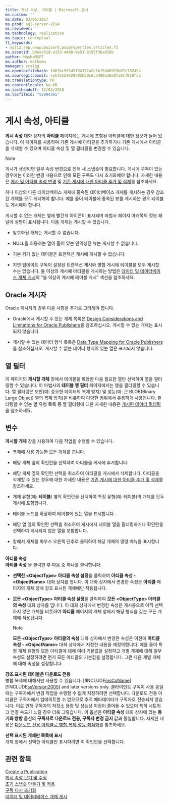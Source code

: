 ```yaml
---
title: 게시 속성, 아티클 | Microsoft 문서
ms.custom: ''
ms.date: 03/06/2017
ms.prod: sql-server-2014
ms.reviewer: ''
ms.technology: replication
ms.topic: conceptual
f1_keywords:
- sql12.rep.newpubwizard.pubproperties.articles.f1
ms.assetid: bdeea318-a153-44b8-9e51-9155f3bad18b
author: MashaMSFT
ms.author: mathoma
manager: craigg
ms.openlocfilehash: f46fbc99145f9a372a2c1bf5d40919b87c782454
ms.sourcegitcommit: ceb7e1b9e29e02bb0c6ca400a36e0fa9cf010fca
ms.translationtype: MT
ms.contentlocale: ko-KR
ms.lasthandoff: 12/03/2018
ms.locfileid: "52804365"
---
```

# <a name="publication-properties-articles"></a>게시 속성, 아티클
  **게시 속성** 대화 상자의 **아티클** 페이지에는 게시에 포함된 아티클에 대한 정보가 들어 있습니다. 이 페이지를 사용하여 기존 게시에 아티클을 추가하거나 기존 게시에서 아티클을 삭제할 수 있으며 아티클 속성 및 열 필터링을 변경할 수 있습니다.  
  
> [!NOTE]  
>  게시가 생성되면 일부 속성 변경으로 인해 새 스냅숏이 필요합니다. 게시에 구독이 있는 경우에는 이러한 변경 내용으로 인해 모든 구독도 다시 초기화해야 합니다. 자세한 내용은 [게시 및 아티클 속성 변경](publish/change-publication-and-article-properties.md) 및 [기존 게시에 대한 아티클 추가 및 삭제](publish/add-articles-to-and-drop-articles-from-existing-publications.md)를 참조하세요.  
  
 하나 이상의 다른 데이터베이스 개체에 종속된 데이터베이스 개체를 게시하는 경우 참조된 개체를 모두 게시해야 합니다. 예를 들어 테이블에 종속된 뷰를 게시하는 경우 테이블도 게시해야 합니다.  
  
 게시할 수 없는 개체는 옆에 빨간색 아이콘이 표시되며 마법사 페이지 아래쪽의 정보 패널에 설명이 표시됩니다. 다음 개체는 게시할 수 없습니다.  
  
-   암호화된 개체는 게시할 수 없습니다.  
  
-   NULL을 허용하는 열이 들어 있는 인덱싱된 뷰는 게시할 수 없습니다.  
  
-   기본 키가 없는 테이블은 트랜잭션 게시에 게시할 수 없습니다.  
  
-   지연 업데이트 구독이 설정된 트랜잭션 게시와 병합 게시에 테이블을 모두 게시할 수는 없습니다. 둘 이상의 게시에 아티클을 게시하는 방법은 [데이터 및 데이터베이스 개체 게시](publish/publish-data-and-database-objects.md)의 "둘 이상의 게시에 테이블 게시" 섹션을 참조하세요.  
  
## <a name="oracle-publishers"></a>Oracle 게시자  
 Oracle 게시자의 경우 다음 사항을 추가로 고려해야 합니다.  
  
-   Oracle에서 게시할 수 있는 개체 목록은 [Design Considerations and Limitations for Oracle Publishers](non-sql/design-considerations-and-limitations-for-oracle-publishers.md)을 참조하십시오. 게시할 수 없는 개체는 표시되지 않습니다.  
  
-   게시할 수 있는 데이터 형식 목록은 [Data Type Mapping for Oracle Publishers](non-sql/data-type-mapping-for-oracle-publishers.md)을 참조하십시오. 게시할 수 없는 데이터 형식이 있는 열은 표시되지 않습니다.  
  
## <a name="column-filters"></a>열 필터  
 이 페이지의 **게시할 개체** 창에서 테이블을 확장한 다음 필요한 열만 선택하여 열을 필터링할 수 있습니다. 이 마법사의 **테이블 행 필터** 페이지에서는 행을 필터링할 수 있습니다. 열 필터링은 보안(예: 중요한 데이터의 복제 방지) 및 성능(예: 큰 BLOB(Binary Large Object) 열의 복제 방지)을 비롯하여 다양한 범위에서 유용하게 사용됩니다. 필터링할 수 없는 열 유형 목록 등 열 필터링에 대한 자세한 내용은 [게시된 데이터 필터링](publish/filter-published-data.md)을 참조하세요.  
  
## <a name="options"></a>변수  
 **게시할 개체** 창을 사용하여 다음 작업을 수행할 수 있습니다.  
  
-   복제에 사용 가능한 모든 개체를 봅니다.  
  
-   해당 개체 옆의 확인란을 선택하여 아티클을 게시에 추가합니다.  
  
-   해당 개체 옆의 확인란 선택을 취소하여 아티클을 게시에서 삭제합니다. 아티클을 삭제할 수 있는 경우에 대한 자세한 내용은 [기존 게시에 대한 아티클 추가 및 삭제](publish/add-articles-to-and-drop-articles-from-existing-publications.md)를 참조하세요.  
  
-   개체 유형(예: **테이블**) 옆의 확인란을 선택하여 특정 유형(예: 테이블)의 개체를 모두 게시에 포함합니다.  
  
-   테이블 노드를 확장하여 테이블에 있는 열을 표시합니다.  
  
-   해당 열 옆의 확인란 선택을 취소하여 게시에서 테이블 열을 필터링하거나 확인란을 선택하여 게시되지 않은 열을 포함합니다.  
  
-   창에서 개체를 마우스 오른쪽 단추로 클릭하여 해당 개체의 명령 메뉴를 표시합니다.  
  
 **아티클 속성**  
 **아티클 속성** 을 클릭한 후 다음 중 하나를 클릭합니다.  
  
-   **선택한 \<ObjectType> 아티클 속성 설정**을 클릭하여 **아티클 속성 - \<ObjectName>** 대화 상자를 엽니다. 이 대화 상자에서 변경한 속성은 **아티클** 페이지의 개체 창에 강조 표시된 개체에만 적용됩니다.  
  
-   **모든 \<ObjectType> 아티클 속성 설정**을 클릭하여 **모든 \<ObjectType> 아티클의 속성** 대화 상자를 엽니다. 이 대화 상자에서 변경한 속성은 게시용으로 아직 선택하지 않은 개체를 비롯하여 **아티클** 페이지의 개체 창에서 해당 형식을 갖는 모든 개체에 적용됩니다.  
  
    > [!NOTE]  
    >  **모든 \<ObjectType> 아티클의 속성** 대화 상자에서 변경한 속성은 이전에 **아티클 속성 - \<ObjectName>** 대화 상자에서 지정한 내용을 재정의합니다. 예를 들어 특정 개체 유형의 모든 아티클에 대해 여러 기본값을 설정하고 개별 개체에 대해 일부 속성도 설정하려면 먼저 모든 아티클의 기본값을 설정합니다. 그런 다음 개별 개체에 대해 속성을 설정합니다.  
  
 **강조 표시된 테이블은 다운로드 전용**  
 병합 복제에 대해서만 사용할 수 있습니다. [!INCLUDE[msCoName](../../includes/msconame-md.md)] [!INCLUDE[ssVersion2005](../../includes/ssversion2005-md.md)] and later versions only. 클라이언트 구독이 사용 중일 때는 구독자에서 변경 작업을 수행할 수 없게 지정하려면 선택합니다. 다운로드 전용 아티클은 구독자에서 업데이트할 수 없으므로 추적 메타데이터가 구독자로 전송되지 않습니다. 이로 인해 구독자의 저장소 용량 및 성능상 이점이 줄어들 수 있으며 특히 네트워크 연결 속도가 느릴 경우 더욱 그렇습니다. 이 옵션은 **아티클 속성** 대화 상자에 있는 **동기화 방향** 옵션의 **구독자로 다운로드 전용, 구독자 변경 금지** 값과 동일합니다. 자세한 내용은 [다운로드 전용 아티클로 병합 복제 성능 최적화](merge/optimize-merge-replication-performance-with-download-only-articles.md)를 참조하세요.  
  
 **선택 표시된 개체만 목록에 표시**  
 개체 창에서 선택한 아티클만 표시하려면 이 확인란을 선택합니다.  
  
## <a name="see-also"></a>관련 항목  
 [Create a Publication](publish/create-a-publication.md)   
 [게시 속성 보기 및 수정](publish/view-and-modify-publication-properties.md)   
 [초기 스냅숏 만들기 및 적용](create-and-apply-the-initial-snapshot.md)   
 [구독 다시 초기화](reinitialize-a-subscription.md)   
 [데이터 및 데이터베이스 개체 게시](publish/publish-data-and-database-objects.md)  
  
  
